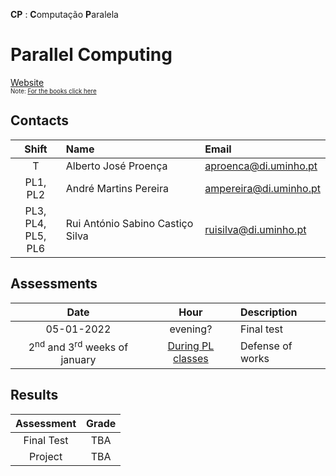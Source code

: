 
**CP** : **C**omputação **P**aralela
# Parallel Computing 

[Website](http://gec.di.uminho.pt/mei/cp/)<br>
 <sub><sup> Note: [For the books click here](http://gec.di.uminho.pt/mei/cp/books.zip) </sup></sup>

## Contacts

| Shift | Name | Email |
|:-:| :------ | :-----------|
| T | Alberto José Proença | aproenca@di.uminho.pt |
| PL1, PL2| André Martins Pereira| ampereira@di.uminho.pt |
| PL3, PL4,<br>PL5, PL6| Rui António Sabino Castiço Silva | ruisilva@di.uminho.pt |

## Assessments

| Date | Hour | Description |
|:-:| :-: | :-----------|
| 05-01-2022 | evening? | Final test |
| 2<sup>nd</sup> and 3<sup>rd</sup> weeks of january | [During PL classes](../schedule/schedule_1y_1s.pdf) | Defense of works |

## Results

| Assessment | Grade |
| :-:           | :-: |
| Final Test    | TBA |
| Project       | TBA |  